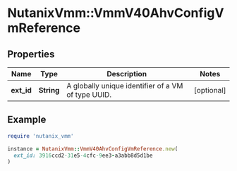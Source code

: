 # NutanixVmm::VmmV40AhvConfigVmReference

## Properties

| Name | Type | Description | Notes |
| ---- | ---- | ----------- | ----- |
| **ext_id** | **String** | A globally unique identifier of a VM of type UUID. | [optional] |

## Example

```ruby
require 'nutanix_vmm'

instance = NutanixVmm::VmmV40AhvConfigVmReference.new(
  ext_id: 3916ccd2-31e5-4cfc-9ee3-a3abb8d5d1be
)
```

